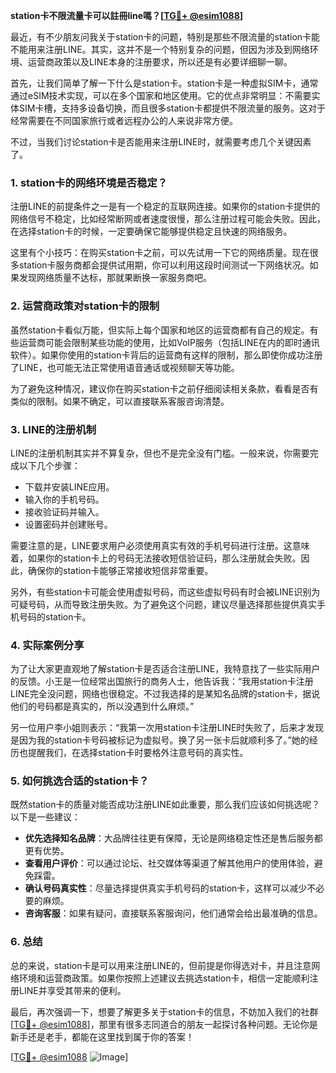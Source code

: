 **station卡不限流量卡可以註冊line嗎？[[TG💪+ @esim1088](https://t.me/s/esim1088)]**

最近，有不少朋友问我关于station卡的问题，特别是那些不限流量的station卡能不能用来注册LINE。其实，这并不是一个特别复杂的问题，但因为涉及到网络环境、运营商政策以及LINE本身的注册要求，所以还是有必要详细聊一聊。

首先，让我们简单了解一下什么是station卡。station卡是一种虚拟SIM卡，通常通过eSIM技术实现，可以在多个国家和地区使用。它的优点非常明显：不需要实体SIM卡槽，支持多设备切换，而且很多station卡都提供不限流量的服务。这对于经常需要在不同国家旅行或者远程办公的人来说非常方便。

不过，当我们讨论station卡是否能用来注册LINE时，就需要考虑几个关键因素了。

### 1. **station卡的网络环境是否稳定？**

注册LINE的前提条件之一是有一个稳定的互联网连接。如果你的station卡提供的网络信号不稳定，比如经常断网或者速度很慢，那么注册过程可能会失败。因此，在选择station卡的时候，一定要确保它能够提供稳定且快速的网络服务。

这里有个小技巧：在购买station卡之前，可以先试用一下它的网络质量。现在很多station卡服务商都会提供试用期，你可以利用这段时间测试一下网络状况。如果发现网络质量不达标，那就果断换一家服务商吧。

### 2. **运营商政策对station卡的限制**

虽然station卡看似万能，但实际上每个国家和地区的运营商都有自己的规定。有些运营商可能会限制某些功能的使用，比如VoIP服务（包括LINE在内的即时通讯软件）。如果你使用的station卡背后的运营商有这样的限制，那么即使你成功注册了LINE，也可能无法正常使用语音通话或视频聊天等功能。

为了避免这种情况，建议你在购买station卡之前仔细阅读相关条款，看看是否有类似的限制。如果不确定，可以直接联系客服咨询清楚。

### 3. **LINE的注册机制**

LINE的注册机制其实并不算复杂，但也不是完全没有门槛。一般来说，你需要完成以下几个步骤：

- 下载并安装LINE应用。
- 输入你的手机号码。
- 接收验证码并输入。
- 设置密码并创建账号。

需要注意的是，LINE要求用户必须使用真实有效的手机号码进行注册。这意味着，如果你的station卡上的号码无法接收短信验证码，那么注册就会失败。因此，确保你的station卡能够正常接收短信非常重要。

另外，有些station卡可能会使用虚拟号码，而这些虚拟号码有时会被LINE识别为可疑号码，从而导致注册失败。为了避免这个问题，建议尽量选择那些提供真实手机号码的station卡。

### 4. **实际案例分享**

为了让大家更直观地了解station卡是否适合注册LINE，我特意找了一些实际用户的反馈。小王是一位经常出国旅行的商务人士，他告诉我：“我用station卡注册LINE完全没问题，网络也很稳定。不过我选择的是某知名品牌的station卡，据说他们的号码都是真实的，所以没遇到什么麻烦。”

另一位用户李小姐则表示：“我第一次用station卡注册LINE时失败了，后来才发现是因为我的station卡号码被标记为虚拟号。换了另一张卡后就顺利多了。”她的经历也提醒我们，在选择station卡时要格外注意号码的真实性。

### 5. **如何挑选合适的station卡？**

既然station卡的质量对能否成功注册LINE如此重要，那么我们应该如何挑选呢？以下是一些建议：

- **优先选择知名品牌**：大品牌往往更有保障，无论是网络稳定性还是售后服务都更有优势。
- **查看用户评价**：可以通过论坛、社交媒体等渠道了解其他用户的使用体验，避免踩雷。
- **确认号码真实性**：尽量选择提供真实手机号码的station卡，这样可以减少不必要的麻烦。
- **咨询客服**：如果有疑问，直接联系客服询问，他们通常会给出最准确的信息。

### 6. **总结**

总的来说，station卡是可以用来注册LINE的，但前提是你得选对卡，并且注意网络环境和运营商政策。如果你按照上述建议去挑选station卡，相信一定能顺利注册LINE并享受其带来的便利。

最后，再次强调一下，想要了解更多关于station卡的信息，不妨加入我们的社群[[TG💪+ @esim1088](https://t.me/s/esim1088)]，那里有很多志同道合的朋友一起探讨各种问题。无论你是新手还是老手，都能在这里找到属于你的答案！

[[TG💪+ @esim1088](https://t.me/s/esim1088) ![Image](https://i.postimg.cc/4NQfJmqS/Snipaste-2025-05-13-00-14-12.png)]